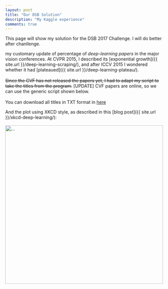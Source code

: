 ```yaml
---
layout: post
title: "Our DSB Solution"
description: "My Kaggle experience"
comments: true
---
```


This page will show my solution for the DSB 2017 Challenge. I will do better after chanllenge.

my customary update of percentage of <i>deep-learning papers</i> in the major vision conferences. At CVPR 2015, I described its [exponential growth]({{ site.url }}/deep-learning-scraping/), and after ICCV 2015 I wondered whether it had [plateaued]({{ site.url }}/deep-learning-plateau/).<br>
<br>
<del>Since the CVF has not released the papers yet, I had to adapt my script to take the titles from the program.</del>
[UPDATE] CVF papers are online, so we can use the generic script shown below.<br>
<br>
You can download all titles in TXT format in [here](https://www.dropbox.com/sh/nhsric6bksopot3/AADz3BWN6I8i1VsDNLOpvdDAa?dl=0) 

And the plot using XKCD style, as described in this [blog post]({{ site.url }}/xkcd-deep-learning/):
<br />
<br />
<img align="middle" width="500" src="{{ site.url }}/images/xkcd_deep.png" alt="...">
<br />
<br />


